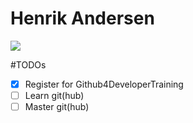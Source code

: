 # Henrik Andersen

![](https://github.com/frontendherodk.png)

#TODOs
- [x] Register for Github4DeveloperTraining
- [ ] Learn git(hub)
- [ ] Master git(hub)
